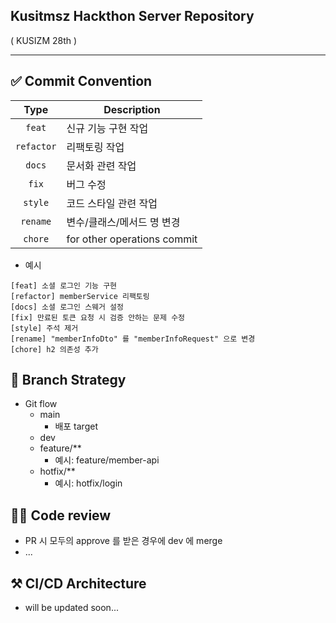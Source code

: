 ## Kusitmsz Hackthon Server Repository
( KUSIZM 28th )

---

## ✅ Commit Convention

|    Type    | Description                 |
|:----------:|-----------------------------|
|   `feat`   | 신규 기능 구현 작업                 |
| `refactor` | 리팩토링 작업                     |
|   `docs`   | 문서화 관련 작업                   |
|   `fix`    | 버그 수정                       |
|  `style`   | 코드 스타일 관련 작업                |
|  `rename`  | 변수/클래스/메서드 명 변경             |
|  `chore`   | for other operations commit |

- 예시
```
[feat] 소셜 로그인 기능 구현
[refactor] memberService 리팩토링
[docs] 소셜 로그인 스웨거 설정
[fix] 만료된 토큰 요청 시 검증 안하는 문제 수정
[style] 주석 제거
[rename] "memberInfoDto" 를 "memberInfoRequest" 으로 변경
[chore] h2 의존성 추가
```

## 🧱 Branch Strategy

- Git flow
    - main
        - 배포 target
    - dev
    - feature/**
        - 예시: feature/member-api
    - hotfix/**
        - 예시: hotfix/login

## 👨‍💻 Code review
- PR 시 모두의 approve 를 받은 경우에 dev 에 merge
- ...

## ⚒️ CI/CD Architecture
- will be updated soon...


